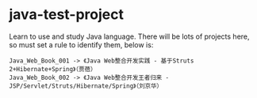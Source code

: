 # java-test-project
Learn to use and study Java language.
There will be lots of projects here, so must set a rule to identify them, below is:

	Java_Web_Book_001 -> 《Java Web整合开发实践 - 基于Struts 2+Hibernate+Spring》（贾蓓） 
	Java_Web_Book_002 -> 《Java Web整合开发王者归来 - JSP/Servlet/Struts/Hibernate/Spring》（刘京华）
